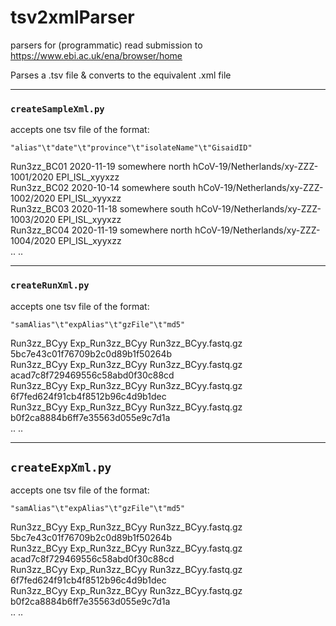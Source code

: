 # tsv2xmlParser

parsers for (programmatic) read submission to https://www.ebi.ac.uk/ena/browser/home

Parses a .tsv file & converts to the equivalent .xml file

---

### `createSampleXml.py`
accepts one tsv file of the format:

  `"alias"\t"date"\t"province"\t"isolateName"\t"GisaidID"`

Run3zz_BC01	2020-11-19	somewhere	north hCoV-19/Netherlands/xy-ZZZ-1001/2020	EPI_ISL_xyyxzz  
Run3zz_BC02	2020-10-14	somewhere south	hCoV-19/Netherlands/xy-ZZZ-1002/2020	EPI_ISL_xyyxzz  
Run3zz_BC03	2020-11-18	somewhere south	hCoV-19/Netherlands/xy-ZZZ-1003/2020	EPI_ISL_xyyxzz  
Run3zz_BC04	2020-11-19	somewhere north	hCoV-19/Netherlands/xy-ZZZ-1004/2020	EPI_ISL_xyyxzz  
..
..

---

### `createRunXml.py`
accepts one tsv file of the format:

  `"samAlias"\t"expAlias"\t"gzFile"\t"md5"`

Run3zz_BCyy	Exp_Run3zz_BCyy	Run3zz_BCyy.fastq.gz	5bc7e43c01f76709b2c0d89b1f50264b  
Run3zz_BCyy	Exp_Run3zz_BCyy	Run3zz_BCyy.fastq.gz	acad7c8f729469556c58abd0f30c88cd  
Run3zz_BCyy	Exp_Run3zz_BCyy	Run3zz_BCyy.fastq.gz	6f7fed624f91cb4f8512b96c4d9b1dec  
Run3zz_BCyy	Exp_Run3zz_BCyy	Run3zz_BCyy.fastq.gz	b0f2ca8884b6ff7e35563d055e9c7d1a  
..
..

---

## `createExpXml.py`
accepts one tsv file of the format:

  `"samAlias"\t"expAlias"\t"gzFile"\t"md5"`

  Run3zz_BCyy	Exp_Run3zz_BCyy	Run3zz_BCyy.fastq.gz	5bc7e43c01f76709b2c0d89b1f50264b  
  Run3zz_BCyy	Exp_Run3zz_BCyy	Run3zz_BCyy.fastq.gz	acad7c8f729469556c58abd0f30c88cd  
  Run3zz_BCyy	Exp_Run3zz_BCyy	Run3zz_BCyy.fastq.gz	6f7fed624f91cb4f8512b96c4d9b1dec  
  Run3zz_BCyy	Exp_Run3zz_BCyy	Run3zz_BCyy.fastq.gz	b0f2ca8884b6ff7e35563d055e9c7d1a  
  ..
  ..
